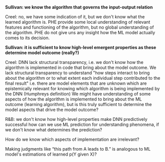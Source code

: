 

**Sullivan: we know the algorithm that governs the input-output relation**

Creel: no, we have some indication of it, but we don't know what the learned algorithm is.
PHE provide some local understanding of relevant features and functioning of the algorithm, but no global understanding of the algorithm.
PHE do not give uns any insight how the ML model actually comes to its decision.

**Sullivan: it is sufficient to know high-level emergent properties as these determine model outcome (really?)**

Creel: DNN lack structural transparency, i.e. we don't know how the algorithm is implemented in code that bring about the model outcome.
We lack structural transparency to understand "how steps interact to bring about the algorithm or to what extent each individual step contributed to the final result"
i.e. there are model elements that are unknown which are epistemically relevant for knowing which algorithm is being implemented by the DNN (Humphreys definition)
We might have understanding of some aspects of how the algorithm is implemented to bring about the ML outcome (learning algorithm), but is this truly sufficient to determine the model aspects that drive the model outcome?

R&B: we don't know how high-level properties make DNN predictively successful
how can we use ML prediction for understanding phenomena, if we don't know what determines the prediction?





How do we know which aspects of implementation are irrelevant?

Making judgments like “this path from A leads to B.” is analogous to ML model's estimations of learned p(Y given X)?

